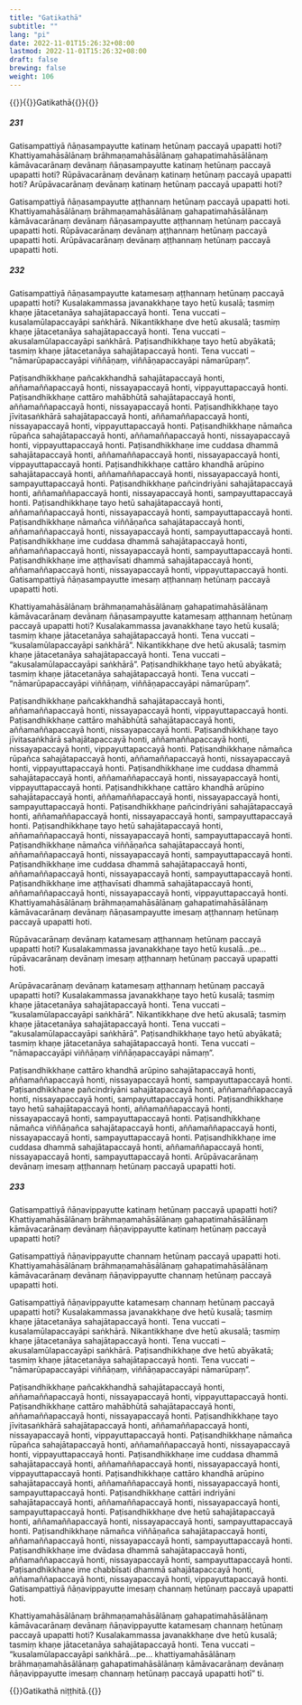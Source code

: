 ```yaml
---
title: "Gatikathā"
subtitle: ""
lang: "pi"
date: 2022-11-01T15:26:32+08:00
lastmod: 2022-11-01T15:26:32+08:00
draft: false
brewing: false
weight: 106
---
```



{{<subtitle>}}{{<suttalink src="ps1.6">}}Gatikathā{{</suttalink>}}{{</subtitle>}}

##### 231

Gatisampattiyā ñāṇasampayutte katinaṃ hetūnaṃ paccayā upapatti hoti? Khattiyamahāsālānaṃ brāhmaṇamahāsālānaṃ gahapatimahāsālānaṃ kāmāvacarānaṃ devānaṃ ñāṇasampayutte katinaṃ hetūnaṃ paccayā upapatti hoti? Rūpāvacarānaṃ devānaṃ katinaṃ hetūnaṃ paccayā upapatti hoti? Arūpāvacarānaṃ devānaṃ katinaṃ hetūnaṃ paccayā upapatti hoti?

Gatisampattiyā ñāṇasampayutte aṭṭhannaṃ hetūnaṃ paccayā upapatti hoti. Khattiyamahāsālānaṃ brāhmaṇamahāsālānaṃ gahapatimahāsālānaṃ kāmāvacarānaṃ devānaṃ ñāṇasampayutte aṭṭhannaṃ hetūnaṃ paccayā upapatti hoti. Rūpāvacarānaṃ devānaṃ aṭṭhannaṃ hetūnaṃ paccayā upapatti hoti. Arūpāvacarānaṃ devānaṃ aṭṭhannaṃ hetūnaṃ paccayā upapatti hoti.

##### 232

Gatisampattiyā ñāṇasampayutte katamesaṃ aṭṭhannaṃ hetūnaṃ paccayā upapatti hoti? Kusalakammassa javanakkhaṇe tayo hetū kusalā; tasmiṃ khaṇe jātacetanāya sahajātapaccayā honti. Tena vuccati – kusalamūlapaccayāpi saṅkhārā. Nikantikkhaṇe dve hetū akusalā; tasmiṃ khaṇe jātacetanāya sahajātapaccayā honti. Tena vuccati – akusalamūlapaccayāpi saṅkhārā. Paṭisandhikkhaṇe tayo hetū abyākatā; tasmiṃ khaṇe jātacetanāya sahajātapaccayā honti. Tena vuccati – “nāmarūpapaccayāpi viññāṇaṃ, viññāṇapaccayāpi nāmarūpaṃ”.

Paṭisandhikkhaṇe pañcakkhandhā sahajātapaccayā honti, aññamaññapaccayā honti, nissayapaccayā honti, vippayuttapaccayā honti. Paṭisandhikkhaṇe cattāro mahābhūtā sahajātapaccayā honti, aññamaññapaccayā honti, nissayapaccayā honti. Paṭisandhikkhaṇe tayo jīvitasaṅkhārā sahajātapaccayā honti, aññamaññapaccayā honti, nissayapaccayā honti, vippayuttapaccayā honti. Paṭisandhikkhaṇe nāmañca rūpañca sahajātapaccayā honti, aññamaññapaccayā honti, nissayapaccayā honti, vippayuttapaccayā honti. Paṭisandhikkhaṇe ime cuddasa dhammā sahajātapaccayā honti, aññamaññapaccayā honti, nissayapaccayā honti, vippayuttapaccayā honti. Paṭisandhikkhaṇe cattāro khandhā arūpino sahajātapaccayā honti, aññamaññapaccayā honti, nissayapaccayā honti, sampayuttapaccayā honti. Paṭisandhikkhaṇe pañcindriyāni sahajātapaccayā honti, aññamaññapaccayā honti, nissayapaccayā honti, sampayuttapaccayā honti. Paṭisandhikkhaṇe tayo hetū sahajātapaccayā honti, aññamaññapaccayā honti, nissayapaccayā honti, sampayuttapaccayā honti. Paṭisandhikkhaṇe nāmañca viññāṇañca sahajātapaccayā honti, aññamaññapaccayā honti, nissayapaccayā honti, sampayuttapaccayā honti. Paṭisandhikkhaṇe ime cuddasa dhammā sahajātapaccayā honti, aññamaññapaccayā honti, nissayapaccayā honti, sampayuttapaccayā honti. Paṭisandhikkhaṇe ime aṭṭhavīsati dhammā sahajātapaccayā honti, aññamaññapaccayā honti, nissayapaccayā honti, vippayuttapaccayā honti. Gatisampattiyā ñāṇasampayutte imesaṃ aṭṭhannaṃ hetūnaṃ paccayā upapatti hoti.

Khattiyamahāsālānaṃ brāhmaṇamahāsālānaṃ gahapatimahāsālānaṃ kāmāvacarānaṃ devānaṃ ñāṇasampayutte katamesaṃ aṭṭhannaṃ hetūnaṃ paccayā upapatti hoti? Kusalakammassa javanakkhaṇe tayo hetū kusalā; tasmiṃ khaṇe jātacetanāya sahajātapaccayā honti. Tena vuccati – “kusalamūlapaccayāpi saṅkhārā”. Nikantikkhaṇe dve hetū akusalā; tasmiṃ khaṇe jātacetanāya sahajātapaccayā honti. Tena vuccati – “akusalamūlapaccayāpi saṅkhārā”. Paṭisandhikkhaṇe tayo hetū abyākatā; tasmiṃ khaṇe jātacetanāya sahajātapaccayā honti. Tena vuccati – “nāmarūpapaccayāpi viññāṇaṃ, viññāṇapaccayāpi nāmarūpaṃ”.

Paṭisandhikkhaṇe pañcakkhandhā sahajātapaccayā honti, aññamaññapaccayā honti, nissayapaccayā honti, vippayuttapaccayā honti. Paṭisandhikkhaṇe cattāro mahābhūtā sahajātapaccayā honti, aññamaññapaccayā honti, nissayapaccayā honti. Paṭisandhikkhaṇe tayo jīvitasaṅkhārā sahajātapaccayā honti, aññamaññapaccayā honti, nissayapaccayā honti, vippayuttapaccayā honti. Paṭisandhikkhaṇe nāmañca rūpañca sahajātapaccayā honti, aññamaññapaccayā honti, nissayapaccayā honti, vippayuttapaccayā honti. Paṭisandhikkhaṇe ime cuddasa dhammā sahajātapaccayā honti, aññamaññapaccayā honti, nissayapaccayā honti, vippayuttapaccayā honti. Paṭisandhikkhaṇe cattāro khandhā arūpino sahajātapaccayā honti, aññamaññapaccayā honti, nissayapaccayā honti, sampayuttapaccayā honti. Paṭisandhikkhaṇe pañcindriyāni sahajātapaccayā honti, aññamaññapaccayā honti, nissayapaccayā honti, sampayuttapaccayā honti. Paṭisandhikkhaṇe tayo hetū sahajātapaccayā honti, aññamaññapaccayā honti, nissayapaccayā honti, sampayuttapaccayā honti. Paṭisandhikkhaṇe nāmañca viññāṇañca sahajātapaccayā honti, aññamaññapaccayā honti, nissayapaccayā honti, sampayuttapaccayā honti. Paṭisandhikkhaṇe ime cuddasa dhammā sahajātapaccayā honti, aññamaññapaccayā honti, nissayapaccayā honti, sampayuttapaccayā honti. Paṭisandhikkhaṇe ime aṭṭhavīsati dhammā sahajātapaccayā honti, aññamaññapaccayā honti, nissayapaccayā honti, vippayuttapaccayā honti. Khattiyamahāsālānaṃ brāhmaṇamahāsālānaṃ gahapatimahāsālānaṃ kāmāvacarānaṃ devānaṃ ñāṇasampayutte imesaṃ aṭṭhannaṃ hetūnaṃ paccayā upapatti hoti.

Rūpāvacarānaṃ devānaṃ katamesaṃ aṭṭhannaṃ hetūnaṃ paccayā upapatti hoti? Kusalakammassa javanakkhaṇe tayo hetū kusalā…pe… rūpāvacarānaṃ devānaṃ imesaṃ aṭṭhannaṃ hetūnaṃ paccayā upapatti hoti.

Arūpāvacarānaṃ devānaṃ katamesaṃ aṭṭhannaṃ hetūnaṃ paccayā upapatti hoti? Kusalakammassa javanakkhaṇe tayo hetū kusalā; tasmiṃ khaṇe jātacetanāya sahajātapaccayā honti. Tena vuccati – “kusalamūlapaccayāpi saṅkhārā”. Nikantikkhaṇe dve hetū akusalā; tasmiṃ khaṇe jātacetanāya sahajātapaccayā honti. Tena vuccati – “akusalamūlapaccayāpi saṅkhārā”. Paṭisandhikkhaṇe tayo hetū abyākatā; tasmiṃ khaṇe jātacetanāya sahajātapaccayā honti. Tena vuccati – “nāmapaccayāpi viññāṇaṃ viññāṇapaccayāpi nāmaṃ”.

Paṭisandhikkhaṇe cattāro khandhā arūpino sahajātapaccayā honti, aññamaññapaccayā honti, nissayapaccayā honti, sampayuttapaccayā honti. Paṭisandhikkhaṇe pañcindriyāni sahajātapaccayā honti, aññamaññapaccayā honti, nissayapaccayā honti, sampayuttapaccayā honti. Paṭisandhikkhaṇe tayo hetū sahajātapaccayā honti, aññamaññapaccayā honti, nissayapaccayā honti, sampayuttapaccayā honti. Paṭisandhikkhaṇe nāmañca viññāṇañca sahajātapaccayā honti, aññamaññapaccayā honti, nissayapaccayā honti, sampayuttapaccayā honti. Paṭisandhikkhaṇe ime cuddasa dhammā sahajātapaccayā honti, aññamaññapaccayā honti, nissayapaccayā honti, sampayuttapaccayā honti. Arūpāvacarānaṃ devānaṃ imesaṃ aṭṭhannaṃ hetūnaṃ paccayā upapatti hoti.

##### 233

Gatisampattiyā ñāṇavippayutte katinaṃ hetūnaṃ paccayā upapatti hoti? Khattiyamahāsālānaṃ brāhmaṇamahāsālānaṃ gahapatimahāsālānaṃ kāmāvacarānaṃ devānaṃ ñāṇavippayutte katinaṃ hetūnaṃ paccayā upapatti hoti?

Gatisampattiyā ñāṇavippayutte channaṃ hetūnaṃ paccayā upapatti hoti. Khattiyamahāsālānaṃ brāhmaṇamahāsālānaṃ gahapatimahāsālānaṃ kāmāvacarānaṃ devānaṃ ñāṇavippayutte channaṃ hetūnaṃ paccayā upapatti hoti.

Gatisampattiyā ñāṇavippayutte katamesaṃ channaṃ hetūnaṃ paccayā upapatti hoti? Kusalakammassa javanakkhaṇe dve hetū kusalā; tasmiṃ khaṇe jātacetanāya sahajātapaccayā honti. Tena vuccati – kusalamūlapaccayāpi saṅkhārā. Nikantikkhaṇe dve hetū akusalā; tasmiṃ khaṇe jātacetanāya sahajātapaccayā honti. Tena vuccati – akusalamūlapaccayāpi saṅkhārā. Paṭisandhikkhaṇe dve hetū abyākatā; tasmiṃ khaṇe jātacetanāya sahajātapaccayā honti. Tena vuccati – “nāmarūpapaccayāpi viññāṇaṃ, viññāṇapaccayāpi nāmarūpaṃ”.

Paṭisandhikkhaṇe pañcakkhandhā sahajātapaccayā honti, aññamaññapaccayā honti, nissayapaccayā honti, vippayuttapaccayā honti. Paṭisandhikkhaṇe cattāro mahābhūtā sahajātapaccayā honti, aññamaññapaccayā honti, nissayapaccayā honti. Paṭisandhikkhaṇe tayo jīvitasaṅkhārā sahajātapaccayā honti, aññamaññapaccayā honti, nissayapaccayā honti, vippayuttapaccayā honti. Paṭisandhikkhaṇe nāmañca rūpañca sahajātapaccayā honti, aññamaññapaccayā honti, nissayapaccayā honti, vippayuttapaccayā honti. Paṭisandhikkhaṇe ime cuddasa dhammā sahajātapaccayā honti, aññamaññapaccayā honti, nissayapaccayā honti, vippayuttapaccayā honti. Paṭisandhikkhaṇe cattāro khandhā arūpino sahajātapaccayā honti, aññamaññapaccayā honti, nissayapaccayā honti, sampayuttapaccayā honti. Paṭisandhikkhaṇe cattāri indriyāni sahajātapaccayā honti, aññamaññapaccayā honti, nissayapaccayā honti, sampayuttapaccayā honti. Paṭisandhikkhaṇe dve hetū sahajātapaccayā honti, aññamaññapaccayā honti, nissayapaccayā honti, sampayuttapaccayā honti. Paṭisandhikkhaṇe nāmañca viññāṇañca sahajātapaccayā honti, aññamaññapaccayā honti, nissayapaccayā honti, sampayuttapaccayā honti. Paṭisandhikkhaṇe ime dvādasa dhammā sahajātapaccayā honti, aññamaññapaccayā honti, nissayapaccayā honti, sampayuttapaccayā honti. Paṭisandhikkhaṇe ime chabbīsati dhammā sahajātapaccayā honti, aññamaññapaccayā honti, nissayapaccayā honti, vippayuttapaccayā honti. Gatisampattiyā ñāṇavippayutte imesaṃ channaṃ hetūnaṃ paccayā upapatti hoti.

Khattiyamahāsālānaṃ brāhmaṇamahāsālānaṃ gahapatimahāsālānaṃ kāmāvacarānaṃ devānaṃ ñāṇavippayutte katamesaṃ channaṃ hetūnaṃ paccayā upapatti hoti? Kusalakammassa javanakkhaṇe dve hetū kusalā; tasmiṃ khaṇe jātacetanāya sahajātapaccayā honti. Tena vuccati – “kusalamūlapaccayāpi saṅkhārā…pe… khattiyamahāsālānaṃ brāhmaṇamahāsālānaṃ gahapatimahāsālānaṃ kāmāvacarānaṃ devānaṃ ñāṇavippayutte imesaṃ channaṃ hetūnaṃ paccayā upapatti hotī” ti.

{{<eof>}}Gatikathā niṭṭhitā.{{</eof>}}